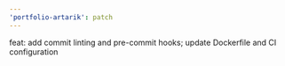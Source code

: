 ```yaml
---
'portfolio-artarik': patch
---
```


feat: add commit linting and pre-commit hooks; update Dockerfile and CI configuration
